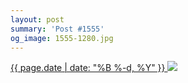 ```yaml
---
layout: post
summary: 'Post #1555'
og_image: 1555-1280.jpg
---
```


<p>
 <time>
  <a href="/1555">
   {{ page.date | date: "%B %-d, %Y" }}
  </a>
 </time>
 <a href="/1555">
  <img data-taken="12/31/2021" sizes="(min-width: 700px) 50vw, calc(100vw - 2rem)" src="{{ site.assets_url }}/1555-640.jpg" srcset="{{ site.assets_url }}/1555-320.jpg 320w, {{ site.assets_url }}/1555-640.jpg 640w, {{ site.assets_url }}/1555-960.jpg 960w, {{ site.assets_url }}/1555-1280.jpg 1280w"/>
 </a>
</p>

